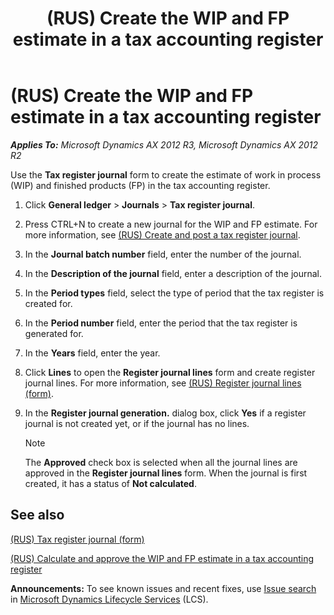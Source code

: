 ﻿---
title: (RUS) Create the WIP and FP estimate in a tax accounting register
TOCTitle: (RUS) Create the WIP and FP estimate in a tax accounting register
ms:assetid: aef91a08-d6ce-4a9c-8c29-eb1dfe0c803c
ms:mtpsurl: https://technet.microsoft.com/en-us/library/JJ923579(v=AX.60)
ms:contentKeyID: 52075425
ms.date: 04/18/2014
mtps_version: v=AX.60
---

# (RUS) Create the WIP and FP estimate in a tax accounting register 


_**Applies To:** Microsoft Dynamics AX 2012 R3, Microsoft Dynamics AX 2012 R2_

Use the **Tax register journal** form to create the estimate of work in process (WIP) and finished products (FP) in the tax accounting register.

1.  Click **General ledger** \> **Journals** \> **Tax register journal**.

2.  Press CTRL+N to create a new journal for the WIP and FP estimate. For more information, see [(RUS) Create and post a tax register journal](rus-create-and-post-a-tax-register-journal.md).

3.  In the **Journal batch number** field, enter the number of the journal.

4.  In the **Description of the journal** field, enter a description of the journal.

5.  In the **Period types** field, select the type of period that the tax register is created for.

6.  In the **Period number** field, enter the period that the tax register is generated for.

7.  In the **Years** field, enter the year.

8.  Click **Lines** to open the **Register journal lines** form and create register journal lines. For more information, see [(RUS) Register journal lines (form)](https://technet.microsoft.com/en-us/library/jj839663\(v=ax.60\)).

9.  In the **Register journal generation.** dialog box, click **Yes** if a register journal is not created yet, or if the journal has no lines.
    

    > [!NOTE]
    > <P>The <STRONG>Approved</STRONG> check box is selected when all the journal lines are approved in the <STRONG>Register journal lines</STRONG> form. When the journal is first created, it has a status of <STRONG>Not calculated</STRONG>.</P>



## See also

[(RUS) Tax register journal (form)](https://technet.microsoft.com/en-us/library/jj856114\(v=ax.60\))

[(RUS) Calculate and approve the WIP and FP estimate in a tax accounting register](rus-calculate-and-approve-the-wip-and-fp-estimate-in-a-tax-accounting-register.md)

  
**Announcements:** To see known issues and recent fixes, use [Issue search](http://go.microsoft.com/fwlink/?linkid=389258) in [Microsoft Dynamics Lifecycle Services](http://go.microsoft.com/fwlink/?linkid=306505) (LCS).

